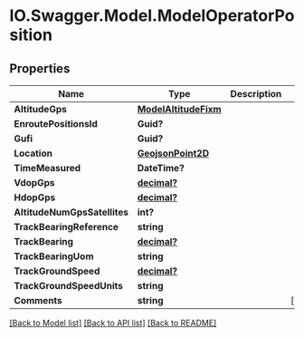 # IO.Swagger.Model.ModelOperatorPosition
## Properties

Name | Type | Description | Notes
------------ | ------------- | ------------- | -------------
**AltitudeGps** | [**ModelAltitudeFixm**](ModelAltitudeFixm.md) |  | 
**EnroutePositionsId** | **Guid?** |  | 
**Gufi** | **Guid?** |  | 
**Location** | [**GeojsonPoint2D**](GeojsonPoint2D.md) |  | 
**TimeMeasured** | **DateTime?** |  | 
**VdopGps** | [**decimal?**](BigDecimal.md) |  | 
**HdopGps** | [**decimal?**](BigDecimal.md) |  | 
**AltitudeNumGpsSatellites** | **int?** |  | 
**TrackBearingReference** | **string** |  | 
**TrackBearing** | [**decimal?**](BigDecimal.md) |  | 
**TrackBearingUom** | **string** |  | 
**TrackGroundSpeed** | [**decimal?**](BigDecimal.md) |  | 
**TrackGroundSpeedUnits** | **string** |  | 
**Comments** | **string** |  | [optional] 

[[Back to Model list]](../README.md#documentation-for-models) [[Back to API list]](../README.md#documentation-for-api-endpoints) [[Back to README]](../README.md)


